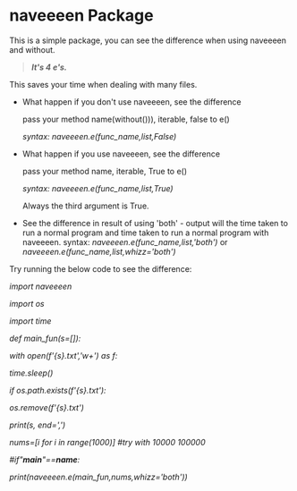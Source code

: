 # naveeeen Package

This is a simple package, you can see the difference when using naveeeen and without.

> ***It's 4 e's.***

This saves your time when dealing with many files.

* What happen if you don't use naveeeen, see the difference

  pass your method name(without())), iterable, false to e()

  *syntax: naveeeen.e(func_name,list,False)*
* What happen if you use naveeeen, see the difference

  pass your method name, iterable, True to e()

  *syntax: naveeeen.e(func_name,list,True)*

  Always the third argument is True.
* See the difference in result of using 'both' - output will the time taken to run a normal program and time taken to run  a normal program with naveeeen.
  syntax: *naveeeen.e(func_name,list,'both')* or *naveeeen.e(func_name,list,whizz='both')*

Try running the below code to see the difference:

*import naveeeen*

*import os*

*import time*

*def main_fun(s=[]):*

 *with open(f'{s}.txt','w+') as f:*

 *time.sleep()*

 *if os.path.exists(f'{s}.txt'):*

 *os.remove(f'{s}.txt')*

 *print(s, end=',')*

*nums=[i for i in range(1000)] #try with 10000 100000*

*#if"____main____"==__name__:*

*print(naveeeen.e(main_fun,nums,whizz='both'))*
